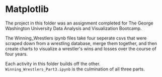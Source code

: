 # Matplotlib

The project in this folder was an assignment completed for The George Washington University Data Analysis and Visualization Bootcamp.

The Winning_Wrestlers ipynb files take four seperate csvs that were scraped down from a wrestling database, merge them together, and then create charts to visualize a wrestler's wins and losses over the course of four years.

Each activity in this folder builds off the other. `Winning_Wrestlers_Part3.ipynb` is the culmination of all three parts.